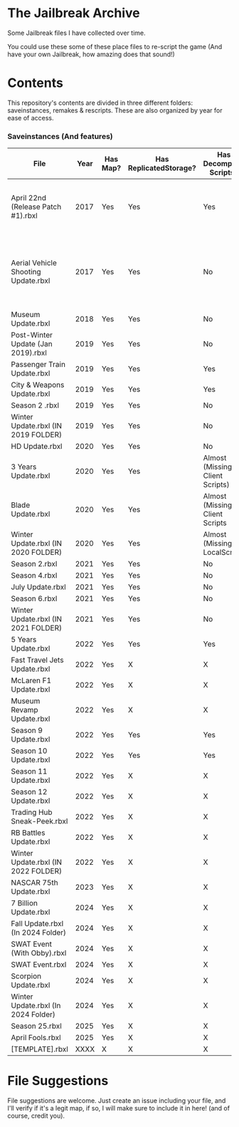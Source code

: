 # **The Jailbreak Archive**
Some Jailbreak files I have collected over time.

You could use these some of these place files to re-script the game (And have your own Jailbreak, how amazing does that sound!)

# **Contents**

This repository's contents are divided in three different folders: saveinstances, remakes & rescripts. These are also organized by year for ease of access.

### **Saveinstances (And features)**

| File                                    | Year          | Has Map? | Has ReplicatedStorage? | Has Decompiled Scripts? | Notes    | Credits |
| --------------------------------------- | ------------- | -------- | ---------------------- | ----------------------- | -------- | ------- |
| April 22nd (Release Patch #1).rbxl      | 2017          |  Yes     | Yes                    | Yes                     | Everything is on a folder named "game" on Workspace | Unknown |
| Aerial Vehicle Shooting Update.rbxl     | 2017          |  Yes     | Yes                    | No                      | N/A      | Fixed by @fged, originally had broken meshes, saved by unknown. |
| Museum Update.rbxl                      | 2018          |  Yes     | Yes                    | No                      | N/A      | Unknown |
| Post-Winter Update (Jan 2019).rbxl      | 2019          |  Yes     | Yes                    | No                      | N/A      | Unknown |
| Passenger Train Update.rbxl             | 2019          |  Yes     | Yes                    | Yes                     | N/A      | Unknown |
| City & Weapons Update.rbxl              | 2019          |  Yes     | Yes                    | Yes                     | N/A      | Unknown |
| Season 2 .rbxl                          | 2019          |  Yes     | Yes                    | No                      | N/A      | Unknown |
| Winter Update.rbxl (IN 2019 FOLDER)     | 2019          |  Yes     | Yes                    | No                      | N/A      | Unknown |
| HD Update.rbxl                          | 2020          |  Yes     | Yes                    | No                      | N/A      | Unknown |
| 3 Years Update.rbxl                     | 2020          |  Yes     | Yes                    | Almost (Missing Client Scripts) | N/A | Unknown |
| Blade Update.rbxl                       | 2020          |  Yes     | Yes                    | Almost (Missing Client Scripts | N/A | Unknown |
| Winter Update.rbxl (IN 2020 FOLDER)     | 2020          |  Yes     | Yes                    | Almost (Missing LocalScript) | N/A | Unknown |
| Season 2.rbxl                           | 2021          |  Yes     | Yes                    | No          | N/A         | Unknown |
| Season 4.rbxl                           | 2021          |  Yes     | Yes                    | No          | N/A         | Unknown |
| July Update.rbxl                        | 2021          |  Yes     | Yes                    | No          | N/A         | Unknown |
| Season 6.rbxl                           | 2021          |  Yes     | Yes                    | No          | N/A         | Hazel |
| Winter Update.rbxl (IN 2021 FOLDER)     | 2021          |  Yes     | Yes                    | No          | N/A         | Hazel |
| 5 Years Update.rbxl                     | 2022          |  Yes       | Yes                      | Yes          | N/A         | JayBLeaks |
| Fast Travel Jets Update.rbxl            | 2022          |  Yes       | X                      | X          |          | Unknown |
| McLaren F1 Update.rbxl                  | 2022          |  Yes       | X                      | X          |          | Unknown |
| Museum Revamp Update.rbxl               | 2022          |  Yes       | X                      | X          |          | Unknown |
| Season 9 Update.rbxl                    | 2022          |  Yes       | Yes                      | Yes          | N/A         | JayBLeaks |
| Season 10 Update.rbxl                   | 2022          |  Yes       | Yes                      | Yes          | N/A         | JayBLeaks |
| Season 11 Update.rbxl                   | 2022          |  Yes       | X                      | X          |          | Unknown |
| Season 12 Update.rbxl                   | 2022          |  Yes       | X                      | X          |          | JayBLeaks |
| Trading Hub Sneak-Peek.rbxl             | 2022          |  Yes       | X                      | X          |          | Unknown |
| RB Battles Update.rbxl                  | 2022          |  Yes       | X                      | X          |          | Unknown |
| Winter Update.rbxl (IN 2022 FOLDER)     | 2022          |  Yes       | X                      | X          |          | Unknown |
| NASCAR 75th Update.rbxl                 | 2023          |  Yes       | X                      | X          |          | Unknown |
| 7 Billion Update.rbxl                   | 2024          |  Yes       | X                      | X          |          | @lovrewe |
| Fall Update.rbxl (In 2024 Folder)       | 2024          |  Yes       | X                      | X          |          | @lovrewe |
| SWAT Event (With Obby).rbxl             | 2024          |  Yes       | X                      | X          |          | @lovrewe |
| SWAT Event.rbxl                         | 2024          |  Yes       | X                      | X          |          | @lovrewe |
| Scorpion Update.rbxl                    | 2024          |  Yes       | X                      | X          |          | @lovrewe |
| Winter Update.rbxl (In 2024 Folder)     | 2024          |  Yes       | X                      | X          |          | @lovrewe |
| Season 25.rbxl                          | 2025          |  Yes       | X                      | X          |          | @lovrewe |
| April Fools.rbxl                        | 2025          |  Yes       | X                      | X          |          | @lovrewe |
| [TEMPLATE].rbxl                         | XXXX          |  X       | X                      | X          |          |         |

# **File Suggestions**
File suggestions are welcome. Just create an issue including your file, and I'll verify if it's a legit map, if so, I will make sure to include it in here! (and of course, credit you).
